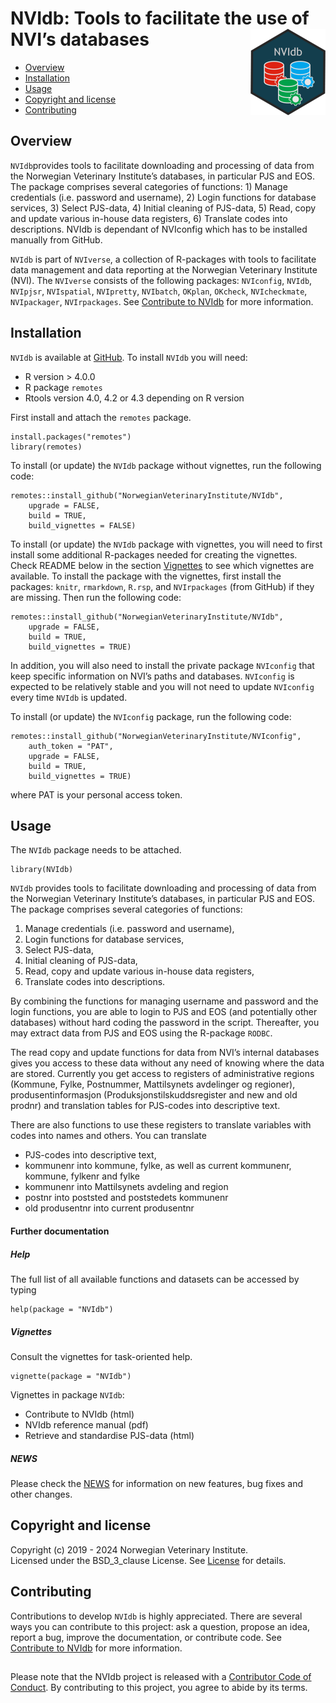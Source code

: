 # NVIdb: Tools to facilitate the use of NVI’s databases <img src="man/figures/NVIdb_logo.png" align="right" height="138" />

<!-- README.md is generated from README.Rmd. Please edit that file -->

-   [Overview](#overview)
-   [Installation](#installation)
-   [Usage](#usage)
-   [Copyright and license](#copyright-and-license)
-   [Contributing](#contributing)

## Overview

`NVIdb`provides tools to facilitate downloading and processing of data
from the Norwegian Veterinary Institute’s databases, in particular PJS
and EOS. The package comprises several categories of functions: 1)
Manage credentials (i.e. password and username), 2) Login functions for
database services, 3) Select PJS-data, 4) Initial cleaning of PJS-data,
5) Read, copy and update various in-house data registers, 6) Translate
codes into descriptions. NVIdb is dependant of NVIconfig which has to be
installed manually from GitHub.

`NVIdb` is part of `NVIverse`, a collection of R-packages with tools to
facilitate data management and data reporting at the Norwegian
Veterinary Institute (NVI). The `NVIverse` consists of the following
packages: `NVIconfig`, `NVIdb`, `NVIpjsr`, `NVIspatial`, `NVIpretty`,
`NVIbatch`, `OKplan`, `OKcheck`, `NVIcheckmate`, `NVIpackager`,
`NVIrpackages`. See [Contribute to
NVIdb](https://github.com/NorwegianVeterinaryInstitute/NVIdb/blob/main/CONTRIBUTING.md)
for more information.

## Installation

`NVIdb` is available at
[GitHub](https://github.com/NorwegianVeterinaryInstitute). To install
`NVIdb` you will need:

-   R version &gt; 4.0.0
-   R package `remotes`
-   Rtools version 4.0, 4.2 or 4.3 depending on R version

First install and attach the `remotes` package.

    install.packages("remotes")
    library(remotes)

To install (or update) the `NVIdb` package without vignettes, run the
following code:

    remotes::install_github("NorwegianVeterinaryInstitute/NVIdb",
        upgrade = FALSE,
        build = TRUE,
        build_vignettes = FALSE)

To install (or update) the `NVIdb` package with vignettes, you will need
to first install some additional R-packages needed for creating the
vignettes. Check README below in the section [Vignettes](#vignettes) to
see which vignettes are available. To install the package with the
vignettes, first install the packages: `knitr`, `rmarkdown`, `R.rsp`,
and `NVIrpackages` (from GitHub) if they are missing. Then run the
following code:

    remotes::install_github("NorwegianVeterinaryInstitute/NVIdb",
        upgrade = FALSE,
        build = TRUE,
        build_vignettes = TRUE)

In addition, you will also need to install the private package
`NVIconfig` that keep specific information on NVI’s paths and databases.
`NVIconfig` is expected to be relatively stable and you will not need to
update `NVIconfig` every time `NVIdb` is updated.

To install (or update) the `NVIconfig` package, run the following code:

    remotes::install_github("NorwegianVeterinaryInstitute/NVIconfig",
        auth_token = "PAT",
        upgrade = FALSE,
        build = TRUE,
        build_vignettes = TRUE)

where PAT is your personal access token.

## Usage

The `NVIdb` package needs to be attached.

    library(NVIdb)

`NVIdb` provides tools to facilitate downloading and processing of data
from the Norwegian Veterinary Institute’s databases, in particular PJS
and EOS. The package comprises several categories of functions:

1.  Manage credentials (i.e. password and username),
2.  Login functions for database services,
3.  Select PJS-data,
4.  Initial cleaning of PJS-data,
5.  Read, copy and update various in-house data registers,
6.  Translate codes into descriptions.

By combining the functions for managing username and password and the
login functions, you are able to login to PJS and EOS (and potentially
other databases) without hard coding the password in the script.
Thereafter, you may extract data from PJS and EOS using the R-package
`RODBC`.

The read copy and update functions for data from NVI’s internal
databases gives you access to these data without any need of knowing
where the data are stored. Currently you get access to registers of
administrative regions (Kommune, Fylke, Postnummer, Mattilsynets
avdelinger og regioner), produsentinformasjon
(Produksjonstilskuddsregister and new and old prodnr) and translation
tables for PJS-codes into descriptive text.

There are also functions to use these registers to translate variables
with codes into names and others. You can translate

-   PJS-codes into descriptive text,
-   kommunenr into kommune, fylke, as well as current kommunenr,
    kommune, fylkenr and fylke
-   kommunenr into Mattilsynets avdeling and region
-   postnr into poststed and poststedets kommunenr
-   old produsentnr into current produsentnr

#### Further documentation

##### Help

The full list of all available functions and datasets can be accessed by
typing

    help(package = "NVIdb")

##### Vignettes

Consult the vignettes for task-oriented help.

    vignette(package = "NVIdb")

Vignettes in package `NVIdb`:

-   Contribute to NVIdb (html)  
-   NVIdb reference manual (pdf)  
-   Retrieve and standardise PJS-data (html)

##### NEWS

Please check the
[NEWS](https://github.com/NorwegianVeterinaryInstitute/NVIdb/blob/main/NEWS)
for information on new features, bug fixes and other changes.

## Copyright and license

Copyright (c) 2019 - 2024 Norwegian Veterinary Institute.  
Licensed under the BSD\_3\_clause License. See
[License](https://github.com/NorwegianVeterinaryInstitute/NVIdb/blob/main/LICENSE)
for details.

## Contributing

Contributions to develop `NVIdb` is highly appreciated. There are
several ways you can contribute to this project: ask a question, propose
an idea, report a bug, improve the documentation, or contribute code.
See [Contribute to
NVIdb](https://github.com/NorwegianVeterinaryInstitute/NVIdb/blob/main/CONTRIBUTING.md)
for more information.

## <!-- Code of conduct -->

Please note that the NVIdb project is released with a [Contributor Code
of
Conduct](https://github.com/NorwegianVeterinaryInstitute/NVIdb/blob/main/CODE_OF_CONDUCT.md).
By contributing to this project, you agree to abide by its terms.
